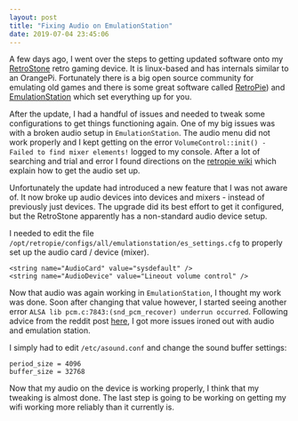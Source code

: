 ```yaml
---
layout: post
title: "Fixing Audio on EmulationStation"
date: 2019-07-04 23:45:06
---
```


A few days ago, I went over the steps to getting updated software onto my [RetroStone](https://www.8bcraft.com/product/retrostone/) retro gaming device. It is linux-based and has internals similar to an OrangePi. Fortunately there is a big open source community for emulating old games and there is some great software called [RetroPie](https://retropie.org.uk/)) and [EmulationStation](https://emulationstation.org/) which set everything up for you.

After the update, I had a handful of issues and needed to tweak some configurations to get things functioning again. One of my big issues was with a broken audio setup in `EmulationStation`. The audio menu did not work properly and I kept getting on the error  `VolumeControl::init() - Failed to find mixer elements!` logged to my console. After a lot of searching and trial and error I found directions on the [retropie wiki](https://github.com/RetroPie/RetroPie-Setup/wiki/Sound-Issues) which explain how to get the audio set up.

Unfortunately the update had introduced a new feature that I was not aware of. It now broke up audio devices into devices and mixers - instead of previously just devices. The upgrade did its best effort to get it configured, but the RetroStone apparently has a non-standard audio device setup.

I needed to edit the file `/opt/retropie/configs/all/emulationstation/es_settings.cfg` to properly set up the audio card / device (mixer).
```
<string name="AudioCard" value="sysdefault" />
<string name="AudioDevice" value="Lineout volume control" />
```

Now that audio was again working in `EmulationStation`, I thought my work was done. Soon after changing that value however, I started seeing another error `ALSA lib pcm.c:7843:(snd_pcm_recover) underrun occurred`. Following advice from the reddit post [here](https://www.reddit.com/r/RetroPie/comments/5lo9jj/sound_issues_alsa_underrun_with_usb_audio/dbx6ox6?utm_source=share&utm_medium=web2x), I got more issues ironed out with audio and emulation station.

I simply had to edit `/etc/asound.conf` and change the sound buffer settings:
```
period_size = 4096
buffer_size = 32768
```

Now that my audio on the device is working properly, I think that my tweaking is almost done. The last step is going to be working on getting my wifi working more reliably than it currently is.